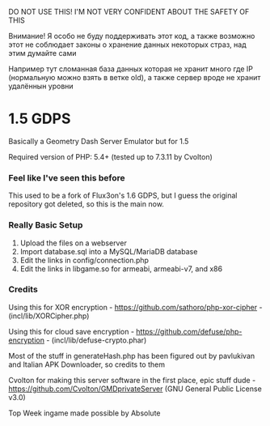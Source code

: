 DO NOT USE THIS! I'M NOT VERY CONFIDENT ABOUT THE SAFETY OF THIS

Внимание! Я особо не буду поддерживать этот код, а также возможно этот не соблюдает законы о хранение данных некоторых страз, над этим думайте сами

Например тут сломанная база данных которая не хранит много где IP (нормальную можно взять в ветке old), а также сервер вроде не хранит удалённын уровни

# 1.5 GDPS
Basically a Geometry Dash Server Emulator but for 1.5

Required version of PHP: 5.4+ (tested up to 7.3.11 by Cvolton)

### Feel like I've seen this before
This used to be a fork of Flux3on's 1.6 GDPS, but I guess the original repository got deleted, so this is the main now.

### Really Basic Setup
1) Upload the files on a webserver
2) Import database.sql into a MySQL/MariaDB database
3) Edit the links in config/connection.php
4) Edit the links in libgame.so for armeabi, armeabi-v7, and x86

### Credits
Using this for XOR encryption - https://github.com/sathoro/php-xor-cipher - (incl/lib/XORCipher.php)

Using this for cloud save encryption - https://github.com/defuse/php-encryption - (incl/lib/defuse-crypto.phar)

Most of the stuff in generateHash.php has been figured out by pavlukivan and Italian APK Downloader, so credits to them

Cvolton for making this server software in the first place, epic stuff dude - https://github.com/Cvolton/GMDprivateServer (GNU General Public License v3.0) 

Top Week ingame made possible by Absolute
